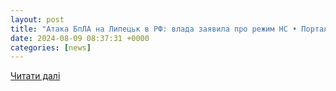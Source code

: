 ```yaml
---
layout: post
title: "Атака БпЛА на Липецьк в РФ: влада заявила про режим НС • Портал АНТИКОР"
date: 2024-08-09 08:37:31 +0000
categories: [news]
---
```


[Читати далі](https://antikor.com.ua/articles/717560-ataka_bpla_na_lipetsk_v_rf_vlasti_zajavili_o_rehime_chs)
